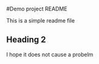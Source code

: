#Demo project README

This is a simple readme file

## Heading 2
I hope it does not cause a probelm
